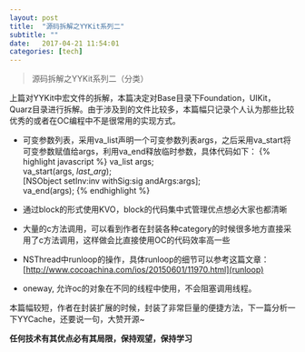 ```yaml
---
layout: post
title:  "源码拆解之YYKit系列二"
subtitle: ""
date:   2017-04-21 11:54:01
categories: [tech]
---
```


> 源码拆解之YYKit系列二（分类）

上篇对YYKit中宏文件的拆解，本篇决定对Base目录下Foundation，UIKit，Quarz目录进行拆解。由于涉及到的文件比较多，本篇幅只记录个人认为那些比较优秀的或者在OC编程中不是很常用的实现方式。

- 可变参数列表，采用va_list声明一个可变参数列表args，之后采用va_start将可变参数赋值给args，利用va_end释放临时参数，具体代码如下：
{% highlight javascript %}
va_list args; \
va_start(args, _last_arg_); \
[NSObject setInv:inv withSig:sig andArgs:args]; \
va_end(args);
{% endhighlight %}
	
- 通过block的形式使用KVO，block的代码集中式管理优点想必大家也都清晰

- 大量的c方法调用，可以看到作者在封装各种category的时候很多地方直接采用了c方法调用，这样做会比直接使用OC的代码效率高一些

- NSThread中runloop的操作，具体runloop的细节可以参考这篇文章：[http://www.cocoachina.com/ios/20150601/11970.html](runloop)

- oneway, 允许oc的对象在不同的线程中使用，不会阻塞调用线程。

本篇幅较短，作者在封装扩展的时候，封装了非常巨量的便捷方法，下一篇分析一下YYCache，还要说一句，大赞开源~

**任何技术有其优点必有其局限，保持观望，保持学习**

